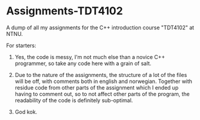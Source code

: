 # Assignments-TDT4102
A dump of all my assignments for the C++ introduction course "TDT4102" at NTNU. 

For starters:
1) Yes, the code is messy, I'm not much else than a novice C++ programmer, so take any code here with a grain of salt. 

2) Due to the nature of the assignments, the structure of a lot of the files will be off, with comments both in english and norwegian. Together with residue code from other parts of the assignment which I ended up having to comment out, so to not affect other parts of the program, the readability of the code is definitely sub-optimal.

3) God kok.
